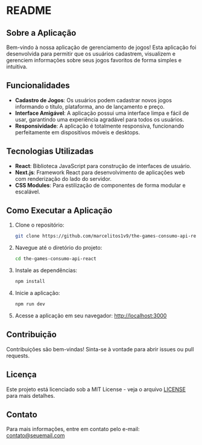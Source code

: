 # README

## Sobre a Aplicação

Bem-vindo à nossa aplicação de gerenciamento de jogos! Esta aplicação foi desenvolvida para permitir que os usuários cadastrem, visualizem e gerenciem informações sobre seus jogos favoritos de forma simples e intuitiva.

## Funcionalidades

- **Cadastro de Jogos**: Os usuários podem cadastrar novos jogos informando o título, plataforma, ano de lançamento e preço.
- **Interface Amigável**: A aplicação possui uma interface limpa e fácil de usar, garantindo uma experiência agradável para todos os usuários.
- **Responsividade**: A aplicação é totalmente responsiva, funcionando perfeitamente em dispositivos móveis e desktops.

## Tecnologias Utilizadas

- **React**: Biblioteca JavaScript para construção de interfaces de usuário.
- **Next.js**: Framework React para desenvolvimento de aplicações web com renderização do lado do servidor.
- **CSS Modules**: Para estilização de componentes de forma modular e escalável.

## Como Executar a Aplicação

1. Clone o repositório:
   ```bash
   git clone https://github.com/marcelitos1v9/the-games-consumo-api-react.git
   ```
2. Navegue até o diretório do projeto:
   ```bash
   cd the-games-consumo-api-react
   ```
3. Instale as dependências:
   ```bash
   npm install
   ```
4. Inicie a aplicação:
   ```bash
   npm run dev
   ```
5. Acesse a aplicação em seu navegador: [http://localhost:3000](http://localhost:3000)

## Contribuição

Contribuições são bem-vindas! Sinta-se à vontade para abrir issues ou pull requests.

## Licença

Este projeto está licenciado sob a MIT License - veja o arquivo [LICENSE](LICENSE) para mais detalhes.

## Contato

Para mais informações, entre em contato pelo e-mail: contato@seuemail.com
